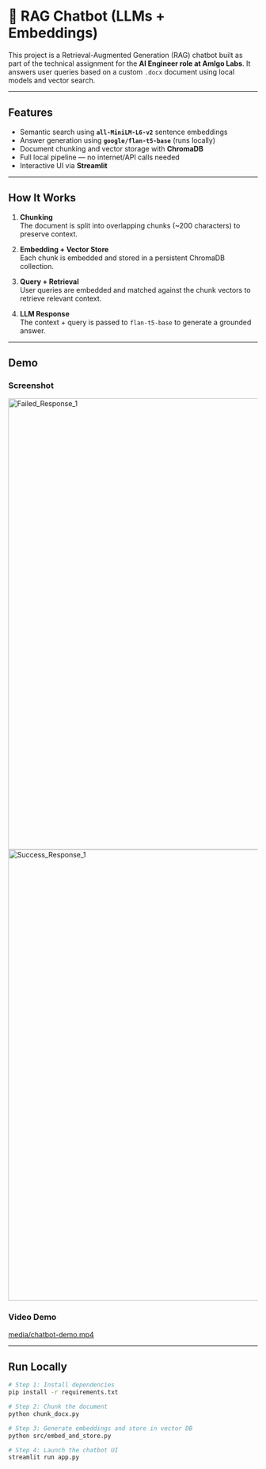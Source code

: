 # 💬 RAG Chatbot (LLMs + Embeddings)

This project is a Retrieval-Augmented Generation (RAG) chatbot built as part of the technical assignment for the **AI Engineer role at Amlgo Labs**. It answers user queries based on a custom `.docx` document using local models and vector search.

---

## Features

- Semantic search using **`all-MiniLM-L6-v2`** sentence embeddings
- Answer generation using **`google/flan-t5-base`** (runs locally)
- Document chunking and vector storage with **ChromaDB**
- Full local pipeline — no internet/API calls needed
- Interactive UI via **Streamlit**

---

## How It Works

1. **Chunking**  
   The document is split into overlapping chunks (~200 characters) to preserve context.

2. **Embedding + Vector Store**  
   Each chunk is embedded and stored in a persistent ChromaDB collection.

3. **Query + Retrieval**  
   User queries are embedded and matched against the chunk vectors to retrieve relevant context.

4. **LLM Response**  
   The context + query is passed to `flan-t5-base` to generate a grounded answer.

---

## Demo

### Screenshot  
<img width="1918" height="910" alt="Failed_Response_1" src="https://github.com/user-attachments/assets/7413b7ca-c68f-41da-8a0e-21f89771c30b" />


<img width="1918" height="910" alt="Success_Response_1" src="https://github.com/user-attachments/assets/52ca2ee7-28e8-48d7-8c63-892d0c527919" />




### Video Demo  
[media/chatbot-demo.mp4](https://github.com/user-attachments/assets/ed3b7d89-4aa0-4911-bced-5372ee039ebf)

---

## Run Locally

```bash
# Step 1: Install dependencies
pip install -r requirements.txt

# Step 2: Chunk the document
python chunk_docx.py

# Step 3: Generate embeddings and store in vector DB
python src/embed_and_store.py

# Step 4: Launch the chatbot UI
streamlit run app.py








